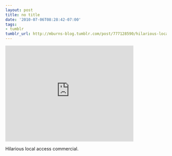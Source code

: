 ```yaml
---
layout: post
title: no title
date: '2010-07-06T08:28:42-07:00'
tags:
- tumblr
tumblr_url: http://mburns-blog.tumblr.com/post/777128590/hilarious-local-access-commercial
---
```

<iframe width="400" height="300"  id="youtube_iframe" src="https://www.youtube.com/embed/FJ3oHpup-pk?feature=oembed&amp;enablejsapi=1&amp;origin=http://safe.txmblr.com&amp;wmode=opaque" frameborder="0" allowfullscreen></iframe>

Hilarious local access commercial.

